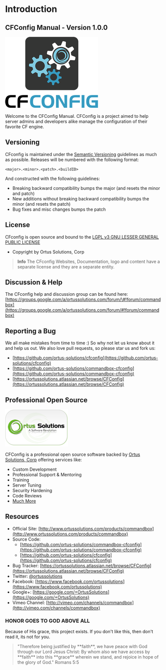 # Introduction

## CFConfig Manual - Version 1.0.0

![CFConfig](.gitbook/assets/CfConfigLogo300.png)

Welcome to the CFConfig Manual. CFConfig is a project aimed to help server admins and developers alike manage the configuration of their favorite CF engine.

## Versioning

CFconfig is maintained under the [Semantic Versioning](http://semver.org) guidelines as much as possible. Releases will be numbered with the following format:

```text
<major>.<minor>.<patch>.<buildID>
```

And constructed with the following guidelines:

* Breaking backward compatibility bumps the major \(and resets the minor and patch\)
* New additions without breaking backward compatibility bumps the minor \(and resets the patch\)
* Bug fixes and misc changes bumps the patch

## License

CFconfig is open source and bound to the [LGPL v3 GNU LESSER GENERAL PUBLIC LICENSE](https://www.gnu.org/licenses/lgpl.html)

* Copyright by Ortus Solutions, Corp

> **Info** The CFconfig Websites, Documentation, logo and content have a separate license and they are a separate entity.

## Discussion & Help

The CFconfig help and discussion group can be found here: [https://groups.google.com/a/ortussolutions.com/forum/\#!forum/commandbox](https://groups.google.com/a/ortussolutions.com/forum/#!forum/commandbox)

## Reporting a Bug

We all make mistakes from time to time :\) So why not let us know about it and help us out. We also love pull requests, so please star us and fork us:

* [https://github.com/ortus-solutions/cfconfig](https://github.com/ortus-solutions/cfconfig)
* [https://github.com/ortus-solutions/commandbox-cfconfig](https://github.com/ortus-solutions/commandbox-cfconfig)
* [https://ortussolutions.atlassian.net/browse/CFConfig](https://ortussolutions.atlassian.net/browse/CFConfig)

## Professional Open Source

![Ortus Solutions, Corp](.gitbook/assets/ortussolutions_button.png)

CFConfig is a professional open source software backed by [Ortus Solutions, Corp](http://www.ortussolutions.com/services) offering services like:

* Custom Development
* Professional Support & Mentoring
* Training
* Server Tuning
* Security Hardening
* Code Reviews
* [Much More](http://www.ortussolutions.com/services)

## Resources

* Official Site: [http://www.ortussolutions.com/products/commandbox](http://www.ortussolutions.com/products/commandbox)
* Source Code: 
  * [https://github.com/ortus-solutions/commandbox-cfconfig](https://github.com/ortus-solutions/commandbox-cfconfig)
  * [https://github.com/ortus-solutions/cfconfig](https://github.com/ortus-solutions/cfconfig)
* Bug Tracker: [https://ortussolutions.atlassian.net/browse/CFConfig](https://ortussolutions.atlassian.net/browse/CFConfig)
* Twitter: [@ortussolutions](http://www.twitter.com/ortussolutions)
* Facebook: [https://www.facebook.com/ortussolutions](https://www.facebook.com/ortussolutions)
* Google+: [https://google.com/+OrtusSolutions](https://google.com/+OrtusSolutions)
* Vimeo Channel: [http://vimeo.com/channels/commandbox](http://vimeo.com/channels/commandbox)

### HONOR GOES TO GOD ABOVE ALL

Because of His grace, this project exists. If you don't like this, then don't read it, its not for you.

> "Therefore being justified by \*\*faith\*\*, we have peace with God through our Lord Jesus Christ: By whom also we have access by \*\*faith\*\* into this \*\*grace\*\* wherein we stand, and rejoice in hope of the glory of God." Romans 5:5

